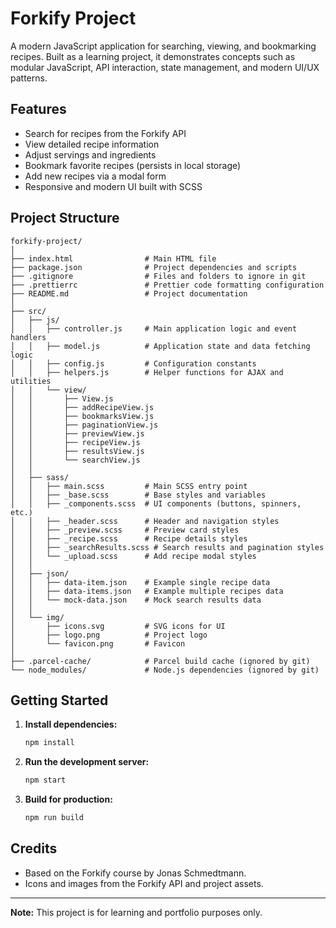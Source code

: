 # Forkify Project

A modern JavaScript application for searching, viewing, and bookmarking recipes. Built as a learning project, it demonstrates concepts such as modular JavaScript, API interaction, state management, and modern UI/UX patterns.

## Features

- Search for recipes from the Forkify API
- View detailed recipe information
- Adjust servings and ingredients
- Bookmark favorite recipes (persists in local storage)
- Add new recipes via a modal form
- Responsive and modern UI built with SCSS

## Project Structure

```
forkify-project/
│
├── index.html                # Main HTML file
├── package.json              # Project dependencies and scripts
├── .gitignore                # Files and folders to ignore in git
├── .prettierrc               # Prettier code formatting configuration
├── README.md                 # Project documentation
│
├── src/
│   ├── js/
│   │   ├── controller.js     # Main application logic and event handlers
│   │   ├── model.js          # Application state and data fetching logic
│   │   ├── config.js         # Configuration constants
│   │   ├── helpers.js        # Helper functions for AJAX and utilities
│   │   └── view/
│   │       ├── View.js
│   │       ├── addRecipeView.js
│   │       ├── bookmarksView.js
│   │       ├── paginationView.js
│   │       ├── previewView.js
│   │       ├── recipeView.js
│   │       ├── resultsView.js
│   │       └── searchView.js
│   │
│   ├── sass/
│   │   ├── main.scss         # Main SCSS entry point
│   │   ├── _base.scss        # Base styles and variables
│   │   ├── _components.scss  # UI components (buttons, spinners, etc.)
│   │   ├── _header.scss      # Header and navigation styles
│   │   ├── _preview.scss     # Preview card styles
│   │   ├── _recipe.scss      # Recipe details styles
│   │   ├── _searchResults.scss # Search results and pagination styles
│   │   └── _upload.scss      # Add recipe modal styles
│   │
│   ├── json/
│   │   ├── data-item.json    # Example single recipe data
│   │   ├── data-items.json   # Example multiple recipes data
│   │   └── mock-data.json    # Mock search results data
│   │
│   └── img/
│       ├── icons.svg         # SVG icons for UI
│       ├── logo.png          # Project logo
│       └── favicon.png       # Favicon
│
├── .parcel-cache/            # Parcel build cache (ignored by git)
└── node_modules/             # Node.js dependencies (ignored by git)
```

## Getting Started

1. **Install dependencies:**
   ```sh
   npm install
   ```

2. **Run the development server:**
   ```sh
   npm start
   ```

3. **Build for production:**
   ```sh
   npm run build
   ```

## Credits

- Based on the Forkify course by Jonas Schmedtmann.
- Icons and images from the Forkify API and project assets.

---
**Note:** This project is for learning and portfolio purposes only.